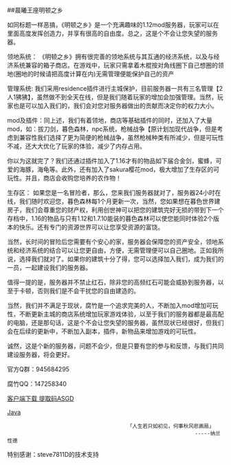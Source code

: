 ##晨曦王座明顿之乡

如同标题一样恶搞，《明顿之乡》是一个充满趣味的1.12mod服务器，玩家可以在里面高度发挥创造力，并享有很高的自由度。总之，这是个不会让您失望的服务器。

领地系统：
《明顿之乡》拥有很完善的领地系统与其互通的经济系统，以及与经济系统兼容的箱子商店。在游戏中，玩家只需拿着木棍按对角线圈下自己想圈的领地(圈地的时候请把高度计算在内)无需管理便能保护自己的资产

管理系统:
我们采用residence插件进行主城保护，目前服务器一共有三名管理【2人1狒狒】，虽然做不到全天在线，但是我们随着玩家的增加会加强管理。当然，玩家也是可以加入我们的，我们会对您对服务器做出的贡献而决定你的权力大小。

mod及插件：同上述，我们有着领地，商店等基础插件的同时，还加入了大量mod，如：拔刀剑，暮色森林，npc系统，枪械战争【原计划加现代战争，但是考虑到兼容性我们选择了更为简便的枪械战争，虽然枪械种类有所减少，但是可玩性不减，还大大优化了玩家的体验，减少了内存占用。

你以为这就完了？我们还通过插件加入了1.16才有的物品如下届合金剑，蜜蜂，可爱的海豚，海龟等。此外，还有加入了sakura樱花mod，极大增加了生存区的可玩性。并且，商店会收购您培养的农作物！

生存区：
如果您是一名冒险者，那么，您来我们服务器就对了，服务器24小时在线，我们随时欢迎您，暮色森林每1个月更新一次，当然，您如果想在暮色世界建房子，我们会尊重您的财产权，利用创世神可以把您的建筑完好无损的带到下一个存档中，1.16的物品与只有1.12和1.7.10能装的暮色森林可以使您能同时体验2个版本的快乐。还有专门的资源世界可以让您享受资源的富饶。

当然，长时间的冒险后您需要有个安心的家，服务器会保障您的资产安全，领地系统和经济系统的结合可以让您更自由，方便，无需管理便可以自己圈地。正如我所说，选择我们就对了。如果你的建筑十分了得，您可以选择加入我们，成为我们的一员，一起建设我们的服务器。

值得一提的是，服务器并不禁止红石，除非您的高频红石可能会威胁到服务器，以至于卡顿，否则我们是不会干扰您的自由建造的。

当然，我们并不满足于现状，腐竹是一个追求完美的人，不断加入mod增加可玩性，不断更新主城的商店系统增加玩家游戏体验，以至于我们的服务器都是最高配的电脑，还是那句话，这是个不会让您失望的服务器，虽然现状已经很好，但我们会在后续的更新中，不断加入副本，插件，新物品来增加游戏的可玩性。

诚然，这是个新的服务器，问题不会少，但是只要有您的参与和反馈，与我们共同建设服务器，将会更好。

官方Q群：945684295

腐竹QQ：147258340

[客户端下载 提取码ASGD](https://pan.baidu.com/s/1a4MIhY7LBzF-1CEw0nCjSw)

[Java](https://www.java.com/zh-CN/)


                                           「人生若只如初见，何事秋风悲画扇」
                                                                 -----纳兰性德
                                                                  
特别感谢：steve7811D的技术支持
                                                                  
                                                                  
